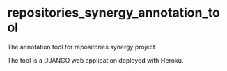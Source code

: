 # repositories_synergy_annotation_tool
The annotation tool for repositories synergy project

The tool is a DJANGO web application deployed with Heroku.
